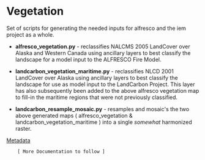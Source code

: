 # Vegetation

Set of scripts for generating the needed inputs for alfresco and the iem 
project as a whole.  

- **alfresco_vegetation.py** - reclassifies NALCMS 2005 LandCover over Alaska and Western Canada using ancillary layers to best classify the landscape for a model input to the ALFRESCO Fire Model.

- **landcarbon_vegetation_maritime.py** - reclassifies NLCD 2001 LandCover over Alaska using ancillary layers to best classify the landscape for use as model input to the LandCarbon Project.  This layer has also subsequently been added to the above alfresco vegetation map to fill-in the maritime regions that were not previously classified.

- **landcarbon_resample_mosaic.py** - resamples and mosaic's the two above generated maps ( alfresco_vegetation & landcarbon_vegetation_maritime ) into a single *somewhat* harmonized raster.

[ Metadata ]:https://github.com/EarthScientist/alfresco_inputs/blob/master/vegetation/metadata/iem_vegetation_metadata.md

[ Metadata ]

		[ More Documentation to follow ]